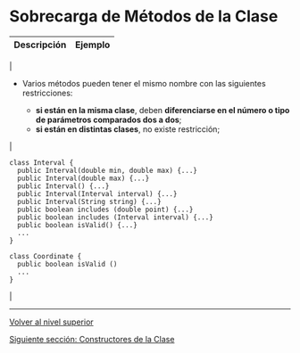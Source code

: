 # Sobrecarga de Métodos de la Clase






| **Descripción** | **Ejemplo** |
| --- | --- |
| 
* Varios métodos pueden tener el mismo nombre con las siguientes restricciones:


	+ **si están en la misma clase**, deben **diferenciarse en el número o tipo de parámetros comparados dos a dos**;
	+ **si están en distintas clases**, no existe restricción;



 | 


```
class Interval {
  public Interval(double min, double max) {...}
  public Interval(double max) {...}
  public Interval() {...}
  public Interval(Interval interval) {...}
  public Interval(String string) {...}
  public boolean includes (double point) {...}
  public boolean includes (Interval interval) {...}
  public boolean isValid() {...}
  ...
}

class Coordinate {
  public boolean isValid ()
  ...
}
```


 |


---

[Volver al nivel superior](../README.md)

[Siguiente sección: Constructores de la Clase](../u4classConstructors/README.md)
